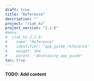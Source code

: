 ```yaml
---
draft: true
title: "Reference"
description: ""
project: "riak_kv"
project_version: "2.2.6"
#menu:
#  riak_kv-2.2.6:
#    name: "Reference"
#    identifier: "app_guide_reference"
#    weight: 104
#    parent: "developing_app_guide"
toc: true
---
```


**TODO: Add content**
